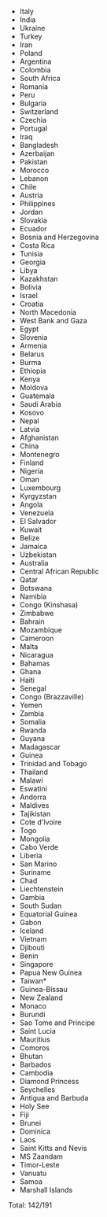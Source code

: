 * Italy
* India
* Ukraine
* Turkey
* Iran
* Poland
* Argentina
* Colombia
* South Africa
* Romania
* Peru
* Bulgaria
* Switzerland
* Czechia
* Portugal
* Iraq
* Bangladesh
* Azerbaijan
* Pakistan
* Morocco
* Lebanon
* Chile
* Austria
* Philippines
* Jordan
* Slovakia
* Ecuador
* Bosnia and Herzegovina
* Costa Rica
* Tunisia
* Georgia
* Libya
* Kazakhstan
* Bolivia
* Israel
* Croatia
* North Macedonia
* West Bank and Gaza
* Egypt
* Slovenia
* Armenia
* Belarus
* Burma
* Ethiopia
* Kenya
* Moldova
* Guatemala
* Saudi Arabia
* Kosovo
* Nepal
* Latvia
* Afghanistan
* China
* Montenegro
* Finland
* Nigeria
* Oman
* Luxembourg
* Kyrgyzstan
* Angola
* Venezuela
* El Salvador
* Kuwait
* Belize
* Jamaica
* Uzbekistan
* Australia
* Central African Republic
* Qatar
* Botswana
* Namibia
* Congo (Kinshasa)
* Zimbabwe
* Bahrain
* Mozambique
* Cameroon
* Malta
* Nicaragua
* Bahamas
* Ghana
* Haiti
* Senegal
* Congo (Brazzaville)
* Yemen
* Zambia
* Somalia
* Rwanda
* Guyana
* Madagascar
* Guinea
* Trinidad and Tobago
* Thailand
* Malawi
* Eswatini
* Andorra
* Maldives
* Tajikistan
* Cote d'Ivoire
* Togo
* Mongolia
* Cabo Verde
* Liberia
* San Marino
* Suriname
* Chad
* Liechtenstein
* Gambia
* South Sudan
* Equatorial Guinea
* Gabon
* Iceland
* Vietnam
* Djibouti
* Benin
* Singapore
* Papua New Guinea
* Taiwan*
* Guinea-Bissau
* New Zealand
* Monaco
* Burundi
* Sao Tome and Principe
* Saint Lucia
* Mauritius
* Comoros
* Bhutan
* Barbados
* Cambodia
* Diamond Princess
* Seychelles
* Antigua and Barbuda
* Holy See
* Fiji
* Brunei
* Dominica
* Laos
* Saint Kitts and Nevis
* MS Zaandam
* Timor-Leste
* Vanuatu
* Samoa
* Marshall Islands

Total: 142/191